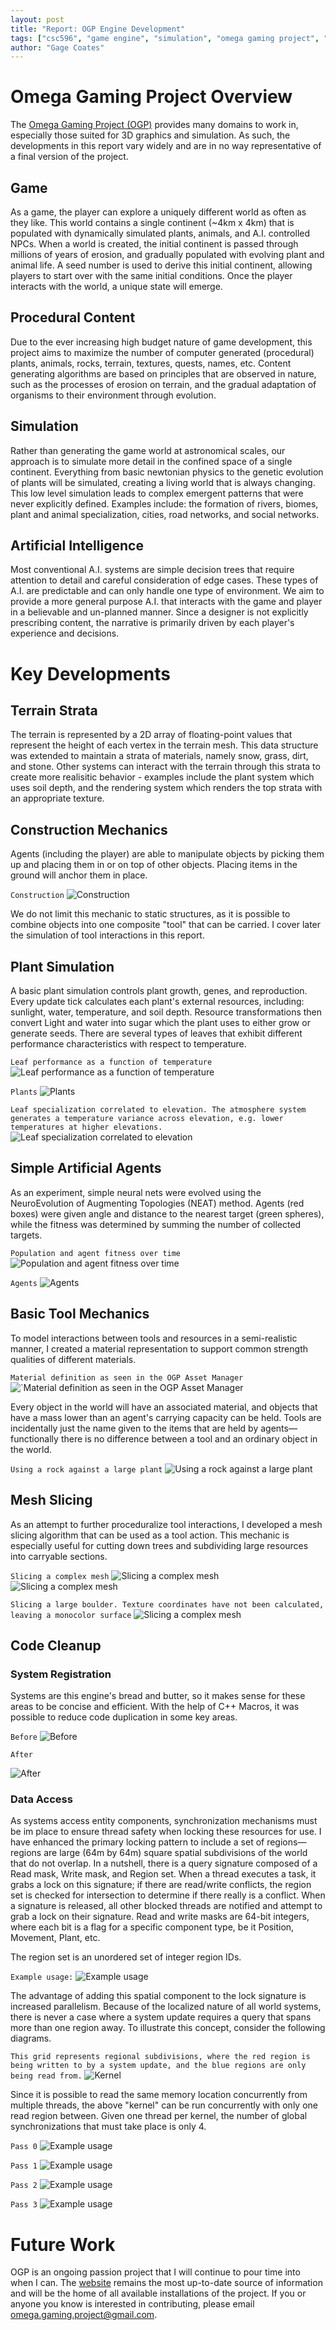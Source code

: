 ```yaml
---
layout: post
title: "Report: OGP Engine Development"
tags: ["csc596", "game engine", "simulation", "omega gaming project", "report"]
author: "Gage Coates"
---
```


# Omega Gaming Project Overview

The [Omega Gaming Project (OGP)](https://www.omega-gaming-project.org) provides many domains to work in, especially those suited for 3D graphics and simulation. As such, the developments in this report vary widely and are in no way representative of a final version of the project.  

## Game

As a game, the player can explore a uniquely different world as often as they like. This world contains a single continent (~4km x 4km) that is populated with dynamically simulated plants, animals, and A.I. controlled NPCs. When a world is created, the initial continent is passed through millions of years of erosion, and gradually populated with evolving plant and animal life. A seed number is used to derive this initial continent, allowing players to start over with the same initial conditions. Once the player interacts with the world, a unique state will emerge.

## Procedural Content

Due to the ever increasing high budget nature of game development, this project aims to maximize the number of computer generated (procedural) plants, animals, rocks, terrain, textures, quests, names, etc. Content generating algorithms are based on principles that are observed in nature, such as the processes of erosion on terrain, and the gradual adaptation of organisms to their environment through evolution.

## Simulation

Rather than generating the game world at astronomical scales, our approach is to simulate more detail in the confined space of a single continent. Everything from basic newtonian physics to the genetic evolution of plants will be simulated, creating a living world that is always changing. This low level simulation leads to complex emergent patterns that were never explicitly defined. Examples include: the formation of rivers, biomes, plant and animal specialization, cities, road networks, and social networks.

## Artificial Intelligence

Most conventional A.I. systems are simple decision trees that require attention to detail and careful consideration of edge cases. These types of A.I. are predictable and can only handle one type of environment. We aim to provide a more general purpose A.I. that interacts with the game and player in a believable and un-planned manner. Since a designer is not explicitly prescribing content, the narrative is primarily driven by each player's experience and decisions.

# Key Developments

## Terrain Strata

The terrain is represented by a 2D array of floating-point values that represent the height of each vertex in the terrain mesh. This data structure was extended to maintain a strata of materials, namely snow, grass, dirt, and stone. Other systems can interact with the terrain through this strata to create more realisitic behavior - examples include the plant system which uses soil depth, and the rendering system which renders the top strata with an appropriate texture.

## Construction Mechanics

Agents (including the player) are able to manipulate objects by picking them up and placing them in or on top of other objects. Placing items in the ground will anchor them in place.

`Construction`
![Construction](/assets/2019-12-12-report-ogp-engine-development/construction.jpg)

We do not limit this mechanic to static structures, as it is possible to combine objects into one composite "tool" that can be carried. I cover later the simulation of tool interactions in this report.

## Plant Simulation

A basic plant simulation controls plant growth, genes, and reproduction. Every update tick calculates each plant's external resources, including: sunlight, water, temperature, and soil depth. Resource transformations then convert Light and water into sugar which the plant uses to either grow or generate seeds. There are several types of leaves that exhibit different performance characteristics with respect to temperature.

`Leaf performance as a function of temperature`
![Leaf performance as a function of temperature](/assets/2019-12-12-report-ogp-engine-development/leaf_functions.png)

`Plants`
![Plants](/assets/2019-12-12-report-ogp-engine-development/plants.png)

`Leaf specialization correlated to elevation. The atmosphere system generates a temperature variance across elevation, e.g. lower temperatures at higher elevations.`
![Leaf specialization correlated to elevation](/assets/2019-12-12-report-ogp-engine-development/plant_specialization.png)

## Simple Artificial Agents

As an experiment, simple neural nets were evolved using the NeuroEvolution of Augmenting Topologies (NEAT) method. Agents (red boxes) were given angle and distance to the nearest target (green spheres), while the fitness was determined by summing the number of collected targets.

`Population and agent fitness over time`
![Population and agent fitness over time](/assets/2019-12-12-report-ogp-engine-development/fitness.png)

`Agents`
![Agents](/assets/2019-12-12-report-ogp-engine-development/agents.jpg)

## Basic Tool Mechanics

To model interactions between tools and resources in a semi-realistic manner, I created a material representation to support common strength qualities of different materials.

`Material definition as seen in the OGP Asset Manager`
![`Material definition as seen in the OGP Asset Manager](/assets/2019-12-12-report-ogp-engine-development/material.png)

Every object in the world will have an associated material, and objects that have a mass lower than an agent's carrying capacity can be held. Tools are incidentally just the name given to the items that are held by agents—functionally there is no difference between a tool and an ordinary object in the world.

`Using a rock against a large plant`
![Using a rock against a large plant](/assets/2019-12-12-report-ogp-engine-development/tools.jpg)

## Mesh Slicing

As an attempt to further proceduralize tool interactions, I developed a mesh slicing algorithm that can be used as a tool action. This mechanic is especially useful for cutting down trees and subdividing large resources into carryable sections.

`Slicing a complex mesh`
![Slicing a complex mesh](/assets/2019-12-12-report-ogp-engine-development/slice2.png)
![Slicing a complex mesh](/assets/2019-12-12-report-ogp-engine-development/slice1.png)

`Slicing a large boulder. Texture coordinates have not been calculated, leaving a monocolor surface`
![Slicing a complex mesh](/assets/2019-12-12-report-ogp-engine-development/slice3.jpg)

## Code Cleanup

### System Registration

Systems are this engine's bread and butter, so it makes sense for these areas to be concise and efficient. With the help of C++ Macros, it was possible to reduce code duplication in some key areas.

`Before`
![Before](/assets/2019-12-12-report-ogp-engine-development/systems_messy.png)

`After`

![After](/assets/2019-12-12-report-ogp-engine-development/systems_clean.png)

### Data Access

As systems access entity components, synchronization mechanisms must be im place to ensure thread safety when locking these resources for use. I have enhanced the primary locking pattern to include a set of regions—regions are large (64m by 64m) square spatial subdivisions of the world that do not overlap. In a nutshell, there is a query signature composed of a Read mask, Write mask, and Region set. When a thread executes a task, it grabs a lock on this signature; if there are read/write conflicts, the region set is checked for intersection to determine if there really is a conflict. When a signature is released, all other blocked threads are notified and attempt to grab a lock on their signature. Read and write masks are 64-bit integers, where each bit is a flag for a specific component type, be it Position, Movement, Plant, etc.

The region set is an unordered set of integer region IDs. 

`Example usage:`
![Example usage](/assets/2019-12-12-report-ogp-engine-development/data_access.png)

The advantage of adding this spatial component to the lock signature is increased parallelism. Because of the localized nature of all world systems, there is never a case where a system update requires a query that spans more than one region away. To illustrate this concept, consider the following diagrams.

`This grid represents regional subdivisions, where the red region is being written to by a system update, and the blue regions are only being read from.`
![Kernel](/assets/2019-12-12-report-ogp-engine-development/data_access_kernel.png)

Since it is possible to read the same memory location concurrently from multiple threads, the above "kernel" can be run concurrently with only one read region between. Given one thread per kernel, the number of global synchronizations that must take place is only 4.

`Pass 0`
![Example usage](/assets/2019-12-12-report-ogp-engine-development/data_access_0.png)

`Pass 1`
![Example usage](/assets/2019-12-12-report-ogp-engine-development/data_access_1.png)

`Pass 2`
![Example usage](/assets/2019-12-12-report-ogp-engine-development/data_access_2.png)

`Pass 3`
![Example usage](/assets/2019-12-12-report-ogp-engine-development/data_access_3.png)

# Future Work

OGP is an ongoing passion project that I will continue to pour time into when I can. The [website](https://www.omega-gaming-project.org) remains the most up-to-date source of information and will be the home of all available installations of the project. If you or anyone you know is interested in contributing, please email <omega.gaming.project@gmail.com>.
